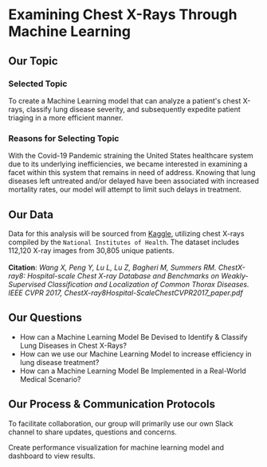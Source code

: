 # Examining Chest X-Rays Through Machine Learning

## Our Topic

### Selected Topic

To create a Machine Learning model that can analyze a patient's chest X-rays, 
classify lung disease severity, and subsequently expedite patient triaging in a more efficient manner. 

### Reasons for Selecting Topic

With the Covid-19 Pandemic straining the United States healthcare system due 
to its underlying inefficiencies, we became interested in examining a facet within 
this system that remains in need of address. Knowing that lung diseases left untreated 
and/or delayed have been associated with increased mortality rates, our model will attempt to limit such delays in treatment. 

## Our Data 

Data for this analysis will be sourced from [Kaggle](https://www.kaggle.com/datasets/nih-chest-xrays/data?select=README_CHESTXRAY.pdf), utilizing chest X-rays compiled by the ``National Institutes of Health``. The dataset includes 112,120 X-ray images from 30,805 unique patients. </br></br>
**Citation**: *Wang X, Peng Y, Lu L, Lu Z, Bagheri M, Summers RM. ChestX-ray8: Hospital-scale Chest X-ray Database and Benchmarks on Weakly-Supervised Classification and Localization of Common Thorax Diseases. IEEE CVPR 2017, ChestX-ray8Hospital-ScaleChestCVPR2017_paper.pdf*

## Our Questions 

* How can a Machine Learning Model Be Devised to Identify & Classify Lung Diseases in Chest X-Rays?
* How can we use our Machine Learning Model to increase efficiency in lung disease treatment?
* How can a Machine Learning Model Be Implemented in a Real-World Medical Scenario? 


## Our Process & Communication Protocols

To facilitate collaboration, our group will primarily use our own Slack channel to share updates, questions and concerns.</br>

Create performance visualization for machine learning model and dashboard to view results.